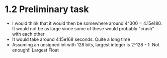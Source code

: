 # 1.2 Preliminary task
- I would think that it would then be somewhere around 4^300 = 4.15e180. It would not be as large since some of these would probably "crash" with each other
- It would take around 4.15e168 seconds. Quite a long time
- Assuming an unsigned int with 128 bits, largest integer is 2^128 - 1. Not enough!! Largest Float